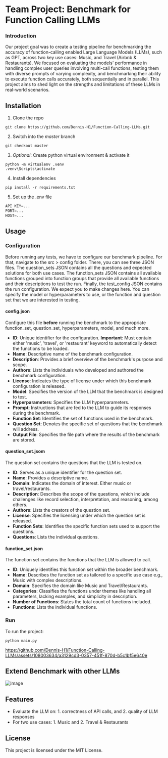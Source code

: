 # Team Project: Benchmark for Function Calling LLMs

### Introduction

Our project goal was to create a testing pipeline for benchmarking the accuracy of function-calling enabled Large Language Models (LLMs), such as GPT, across two key use cases: Music, and Travel (Airbnb & Restaurants). We focused on evaluating the models' performance in handling complex user queries involving multi-call functions, testing them with diverse prompts of varying complexity, and benchmarking their ability to execute function calls accurately, both sequentially and in parallel. This project aims to shed light on the strengths and limitations of these LLMs in real-world scenarios.

## Installation

1. Clone the repo
```console
git clone https://github.com/Dennis-H1/Function-Calling-LLMs.git
```

2. Switch into the _master_ branch
```console
git checkout master
```

3. _Optional_: Create python virtual environment & activate it

```console
python -m virtualenv .venv
.venv\Scripts\activate
```

4. Install dependencies
```console
pip install -r requirements.txt
```

5. Set up the .env file
```python
API_KEY=...
PORT=...
HOST=...
```

## Usage

### Configuration

Before running any tests, we have to configure our benchmark pipeline. For that, navigate to the src > config folder. There, you can see three JSON files. 
The question_sets JSON contains all the questions and expected solutions for both use cases. The function_sets JSON contains all available functions grouped 
into function groups that provide all available functions and their descriptions to test the run. Finally, the test_config JSON contains the run configuration. 
We expect you to make changes here. You can specify the model or hyperparameters to use, or the function and question set that we are interested in testing.

#### config.json
Configure this file **before** running the benchmark to the appropriate function_set, question_set, hyperparameters, model, and much more.

- **ID**: Unique identifier for the configuration. __Important__: Must contain either 'music', 'travel', or 'restaurant' keyword to automatically detect the functions to be loaded.
- **Name**: Descriptive name of the benchmark configuration.
- **Description**: Provides a brief overview of the benchmark's purpose and scope.
- **Authors**: Lists the individuals who developed and authored the benchmark configuration.
- **License**: Indicates the type of license under which this benchmark configuration is released.
- **Model**: Specifies the version of the LLM that the benchmark is designed to test.
- **Hyperparameters**: Specifies the LLM hyperparameters.
- **Prompt**: Instructions that are fed to the LLM to guide its responses during the benchmark.
- **Function Set**: Identifies the set of functions used in the benchmark.
- **Question Set**: Denotes the specific set of questions that the benchmark will address.
- **Output File**: Specifies the file path where the results of the benchmark are stored.


#### question_set.jsom
The question set contains the questions that the LLM is tested on.

- **ID**: Serves as a unique identifier for the question set.
- **Name**: Provides a descriptive name.
- **Domain**: Indicates the domain of interest. Either music or travel/restaurants.
- **Description**: Describes the scope of the questions, which include challenges like record selection, interpretation, and reasoning, among others.
- **Authors**: Lists the creators of the question set.
- **License**: Specifies the licensing under which the question set is released.
- **Function Sets**: Identifies the specific function sets used to support the questions.
- **Questions**: Lists the individual questions.

#### function_set.json
The function set contains the functions that the LLM is allowed to call.

- **ID**: Uniquely identifies this function set within the broader benchmark.
- **Name**: Describes the function set as tailored to a specific use case e.g., Music with complex descriptions.
- **Domain**: Specifies the domain like Music and Travel/Restaurants.
- **Categories**: Classifies the functions under themes like handling all parameters, lacking examples, and simplicity in description.
- **Number of Functions**: States the total count of functions included.
- **Functions**: Lists the individual functions.

### Run

To run the project:
```console
python main.py
```

https://github.com/Dennis-H1/Function-Calling-LLMs/assets/108003634/a3129cd3-0357-451f-870d-b5c1bf5e640e

## Extend Benchmark with other LLMs

![image](https://github.com/Dennis-H1/Function-Calling-LLMs/assets/108003634/087fe12a-8668-4652-b4f1-beead6e28f6e)

## Features

- Evaluate the LLM on: 1. correctness of API calls, and 2. quality of LLM responses
- For two use cases: 1. Music and 2. Travel & Restaurants


## License

This project is licensed under the MIT License.
